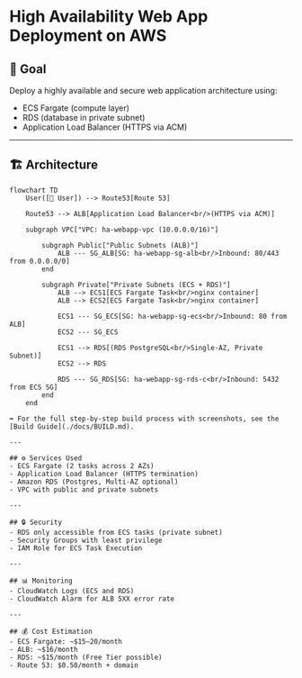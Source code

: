 # High Availability Web App Deployment on AWS

## 🎯 Goal
Deploy a highly available and secure web application architecture using:
- ECS Fargate (compute layer)
- RDS (database in private subnet)
- Application Load Balancer (HTTPS via ACM)

---

## 🏗️ Architecture

```mermaid
flowchart TD
    User([👤 User]) --> Route53[Route 53]

    Route53 --> ALB[Application Load Balancer<br/>(HTTPS via ACM)]
    
    subgraph VPC["VPC: ha-webapp-vpc (10.0.0.0/16)"]
        
        subgraph Public["Public Subnets (ALB)"]
            ALB --- SG_ALB[SG: ha-webapp-sg-alb<br/>Inbound: 80/443 from 0.0.0.0/0]
        end

        subgraph Private["Private Subnets (ECS + RDS)"]
            ALB --> ECS1[ECS Fargate Task<br/>nginx container]
            ALB --> ECS2[ECS Fargate Task<br/>nginx container]
            
            ECS1 --- SG_ECS[SG: ha-webapp-sg-ecs<br/>Inbound: 80 from ALB]
            ECS2 --- SG_ECS
            
            ECS1 --> RDS[(RDS PostgreSQL<br/>Single-AZ, Private Subnet)]
            ECS2 --> RDS

            RDS --- SG_RDS[SG: ha-webapp-sg-rds-c<br/>Inbound: 5432 from ECS SG]
        end
    end

➡️ For the full step-by-step build process with screenshots, see the [Build Guide](./docs/BUILD.md).

---

## ⚙️ Services Used
- ECS Fargate (2 tasks across 2 AZs)
- Application Load Balancer (HTTPS termination)
- Amazon RDS (Postgres, Multi-AZ optional)
- VPC with public and private subnets

---

## 🔒 Security
- RDS only accessible from ECS tasks (private subnet)
- Security Groups with least privilege
- IAM Role for ECS Task Execution

---

## 📊 Monitoring
- CloudWatch Logs (ECS and RDS)
- CloudWatch Alarm for ALB 5XX error rate

---

## 💰 Cost Estimation
- ECS Fargate: ~$15–20/month
- ALB: ~$16/month
- RDS: ~$15/month (Free Tier possible)
- Route 53: $0.50/month + domain
